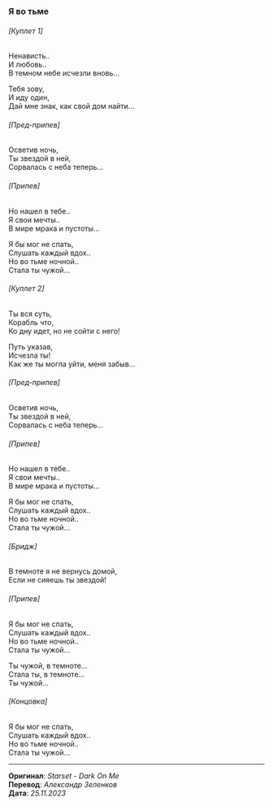 ### Я во тьме

###### [Куплет 1]

Ненависть.. \
И любовь.. \
В темном небе исчезли вновь...

Тебя зову, \
И иду один, \
Дай мне знак, как свой дом найти...

###### [Пред-припев]

Осветив ночь, \
Ты звездой в ней, \
Сорвалась с неба теперь...

###### [Припев]

Но нашел в тебе.. \
Я свои мечты.. \
В мире мрака и пустоты...

Я бы мог не спать, \
Слушать каждый вдох.. \
Но во тьме ночной.. \
Стала ты чужой...

###### [Куплет 2]

Ты вся суть, \
Корабль что, \
Ко дну идет, но не сойти с него!

Путь указав, \
Исчезла ты! \
Как же ты могла уйти, меня забыв...

###### [Пред-припев]

Осветив ночь, \
Ты звездой в ней, \
Сорвалась с неба теперь...

###### [Припев]

Но нашел в тебе.. \
Я свои мечты.. \
В мире мрака и пустоты...

Я бы мог не спать, \
Слушать каждый вдох.. \
Но во тьме ночной.. \
Стала ты чужой...

###### [Бридж]

В темноте я не вернусь домой, \
Если не сияешь ты звездой!

###### [Припев]

Я бы мог не спать, \
Слушать каждый вдох.. \
Но во тьме ночной.. \
Стала ты чужой...

Ты чужой, в темноте... \
Стала ты, в темноте... \
Ты чужой...

###### [Концовка]

Я бы мог не спать, \
Слушать каждый вдох.. \
Но во тьме ночной.. \
Стала ты чужой...

---

**Оригинал**: _Starset - Dark On Me_ \
**Перевод**: _Александр Зеленков_ \
**Дата**: _25.11.2023_
